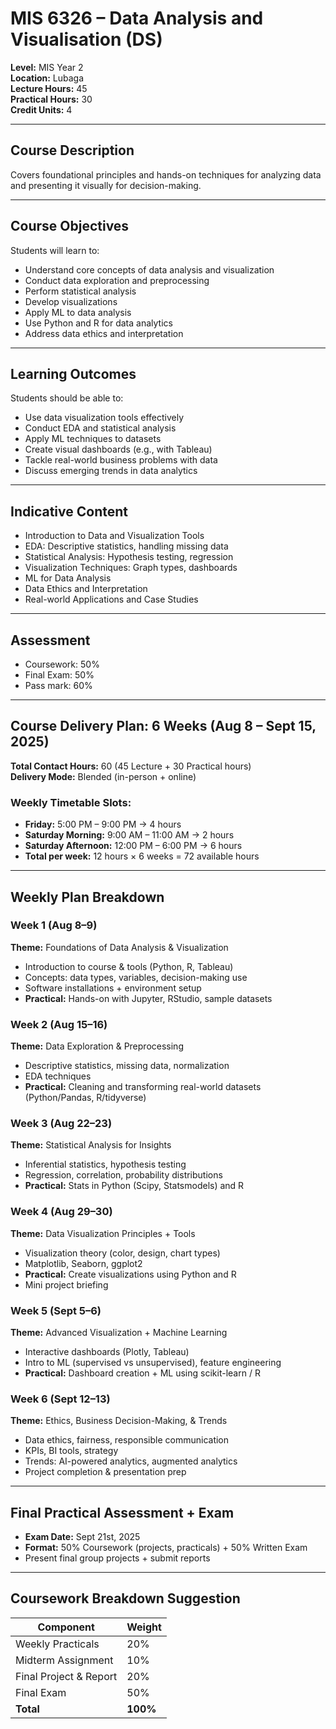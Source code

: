# MIS 6326 – Data Analysis and Visualisation (DS)

**Level:** MIS Year 2  
**Location:** Lubaga  
**Lecture Hours:** 45  
**Practical Hours:** 30  
**Credit Units:** 4  

---

## Course Description  
Covers foundational principles and hands-on techniques for analyzing data and presenting it visually for decision-making.

---

## Course Objectives  
Students will learn to:  
- Understand core concepts of data analysis and visualization  
- Conduct data exploration and preprocessing  
- Perform statistical analysis  
- Develop visualizations  
- Apply ML to data analysis  
- Use Python and R for data analytics  
- Address data ethics and interpretation  

---

## Learning Outcomes  
Students should be able to:  
- Use data visualization tools effectively  
- Conduct EDA and statistical analysis  
- Apply ML techniques to datasets  
- Create visual dashboards (e.g., with Tableau)  
- Tackle real-world business problems with data  
- Discuss emerging trends in data analytics  

---

## Indicative Content  
- Introduction to Data and Visualization Tools  
- EDA: Descriptive statistics, handling missing data  
- Statistical Analysis: Hypothesis testing, regression  
- Visualization Techniques: Graph types, dashboards  
- ML for Data Analysis  
- Data Ethics and Interpretation  
- Real-world Applications and Case Studies  

---

## Assessment  
- Coursework: 50%  
- Final Exam: 50%  
- Pass mark: 60%  

---

## Course Delivery Plan: 6 Weeks (Aug 8 – Sept 15, 2025)  
**Total Contact Hours:** 60 (45 Lecture + 30 Practical hours)  
**Delivery Mode:** Blended (in-person + online)  

### Weekly Timetable Slots:  
- **Friday:** 5:00 PM – 9:00 PM → 4 hours  
- **Saturday Morning:** 9:00 AM – 11:00 AM → 2 hours  
- **Saturday Afternoon:** 12:00 PM – 6:00 PM → 6 hours  
- **Total per week:** 12 hours × 6 weeks = 72 available hours  

---

## Weekly Plan Breakdown

### Week 1 (Aug 8–9)  
**Theme:** Foundations of Data Analysis & Visualization  
- Introduction to course & tools (Python, R, Tableau)  
- Concepts: data types, variables, decision-making use  
- Software installations + environment setup  
- **Practical:** Hands-on with Jupyter, RStudio, sample datasets  

### Week 2 (Aug 15–16)  
**Theme:** Data Exploration & Preprocessing  
- Descriptive statistics, missing data, normalization  
- EDA techniques  
- **Practical:** Cleaning and transforming real-world datasets (Python/Pandas, R/tidyverse)  

### Week 3 (Aug 22–23)  
**Theme:** Statistical Analysis for Insights  
- Inferential statistics, hypothesis testing  
- Regression, correlation, probability distributions  
- **Practical:** Stats in Python (Scipy, Statsmodels) and R  

### Week 4 (Aug 29–30)  
**Theme:** Data Visualization Principles + Tools  
- Visualization theory (color, design, chart types)  
- Matplotlib, Seaborn, ggplot2  
- **Practical:** Create visualizations using Python and R  
- Mini project briefing  

### Week 5 (Sept 5–6)  
**Theme:** Advanced Visualization + Machine Learning  
- Interactive dashboards (Plotly, Tableau)  
- Intro to ML (supervised vs unsupervised), feature engineering  
- **Practical:** Dashboard creation + ML using scikit-learn / R  

### Week 6 (Sept 12–13)  
**Theme:** Ethics, Business Decision-Making, & Trends  
- Data ethics, fairness, responsible communication  
- KPIs, BI tools, strategy  
- Trends: AI-powered analytics, augmented analytics  
- Project completion & presentation prep  

---

## Final Practical Assessment + Exam  
- **Exam Date:** Sept 21st, 2025  
- **Format:** 50% Coursework (projects, practicals) + 50% Written Exam  
- Present final group projects + submit reports  

---

## Coursework Breakdown Suggestion  

| Component          | Weight |
|--------------------|--------|
| Weekly Practicals   | 20%    |
| Midterm Assignment  | 10%    |
| Final Project & Report | 20% |
| Final Exam         | 50%    |
| **Total**          | **100%** |

